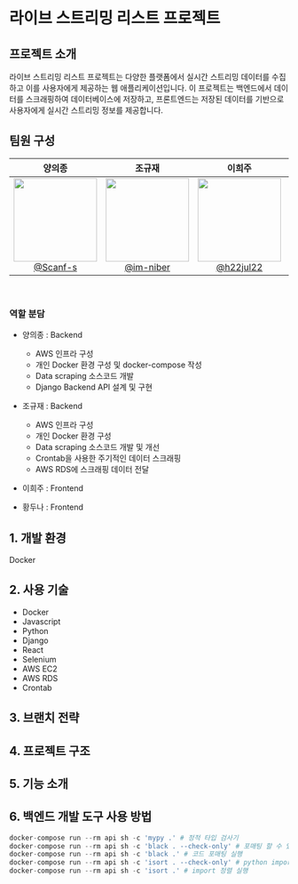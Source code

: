 # 라이브 스트리밍 리스트 프로젝트

## 프로젝트 소개

라이브 스트리밍 리스트 프로젝트는 다양한 플랫폼에서 실시간 스트리밍 데이터를 수집하고 이를 사용자에게 제공하는 웹 애플리케이션입니다. 
이 프로젝트는 백엔드에서 데이터를 스크래핑하여 데이터베이스에 저장하고, 프론트엔드는 저장된 데이터를 기반으로 사용자에게 실시간 스트리밍 정보를 제공합니다.

## 팀원 구성

<div align="center">

| **양의종** | **조규재** | **이희주** | **황두나** |
| :------: |  :------: | :------: | :------: |
| [<img src="https://avatars.githubusercontent.com/u/105439069?v=4" height=150 width=150> <br/> @Scanf-s](https://github.com/Scanf-s) | [<img src="https://avatars.githubusercontent.com/u/66784492?v=4" height=150 width=150> <br/> @im-niber](https://github.com/im-niber) | [<img src="https://avatars.githubusercontent.com/u/164333745?s=64&v=4" height=150 width=150> <br/> @h22jul22](https://github.com/h22jul22) | [<img src="https://avatars.githubusercontent.com/u/123640595?v=4" height=150 width=150> <br/> @Skyler85](https://github.com/Skyler85) |

</div>

<br>

### 역할 분담

- 양의종 : Backend
  - AWS 인프라 구성
  - 개인 Docker 환경 구성 및 docker-compose 작성
  - Data scraping 소스코드 개발
  - Django Backend API 설계 및 구현
  
- 조규재 : Backend
  - AWS 인프라 구성
  - 개인 Docker 환경 구성
  - Data scraping 소스코드 개발 및 개선
  - Crontab을 사용한 주기적인 데이터 스크래핑
  - AWS RDS에 스크래핑 데이터 전달
 
- 이희주 : Frontend

- 황두나 : Frontend


## 1. 개발 환경
Docker

## 2. 사용 기술
- Docker
- Javascript
- Python
- Django
- React
- Selenium
- AWS EC2
- AWS RDS
- Crontab

## 3. 브랜치 전략

## 4. 프로젝트 구조

## 5. 기능 소개

## 6. 백엔드 개발 도구 사용 방법
```python
docker-compose run --rm api sh -c 'mypy .' # 정적 타입 검사기
docker-compose run --rm api sh -c 'black . --check-only' # 포매팅 할 수 있는 코드 탐색(수정은 안함)
docker-compose run --rm api sh -c 'black .' # 코드 포매팅 실행
docker-compose run --rm api sh -c 'isort . --check-only' # python import 정렬 가능한 파일 탐색 (수정은 안함)
docker-compose run --rm api sh -c 'isort .' # import 정렬 실행
```
